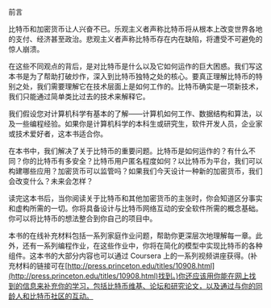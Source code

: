 

前言

比特币和加密货币让人兴奋不已。乐观主义者声称比特币将从根本上改变世界各地的支付、经济甚至政治。悲观主义者声称比特币存在内在缺陷，将遭受不可避免的惊人崩溃。

在这些不同观点的背后，是对比特币是什么以及它如何运作的巨大困惑。我们写这本书是为了帮助打破炒作，深入到比特币独特之处的核心。要真正理解比特币的特别之处，我们需要理解它在技术层面上是如何工作的。比特币确实是一项新技术，我们只能通过简单类比过去的技术来解释它。

我们假设您对计算机科学有基本的了解——计算机如何工作、数据结构和算法，以及一些编程经验。如果你是计算机科学的本科生或研究生，软件开发人员，企业家或技术爱好者，这本书适合你。

在本书中，我们解决了关于比特币的重要问题。比特币是如何运作的？有什么不同？你的比特币有多安全？比特币用户匿名程度如何？以比特币为平台，我们可以构建哪些应用？加密货币可以监管吗？如果我们今天设计一种新的加密货币，我们会改变什么？未来会怎样？

读完这本书后，当你阅读关于比特币和其他加密货币的主张时，你会知道区分事实和虚构所需的一切。你将具备设计与比特币网络互动的安全软件所需的概念基础。你可以将比特币的想法整合到你自己的项目中。

本书的在线补充材料包括一系列家庭作业问题，帮助你更深层次地理解每一章。此外，还有一系列编程作业，在这些作业中，你将在简化的模型中实现比特币的各种组件。这本书的大部分内容也可以通过 Coursera 上的一系列视频讲座获得。(补充材料的链接可在[http://press.princeton.edu/titles/10908.html](http://press.princeton.edu/titles/10908.html)找到。)你还应该用你能在网上找到的信息来补充你的学习，包括比特币维基、论坛和研究论文，以及通过与你的同龄人和比特币社区的互动。